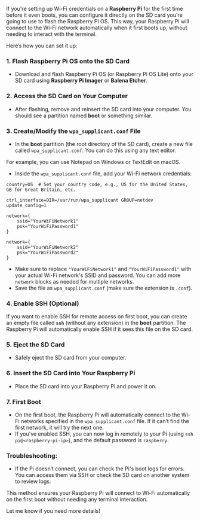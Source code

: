 If you're setting up Wi-Fi credentials on a **Raspberry Pi** for the first time before it even boots, you can configure it directly on the SD card you're going to use to flash the Raspberry Pi OS. This way, your Raspberry Pi will connect to the Wi-Fi network automatically when it first boots up, without needing to interact with the terminal.

Here’s how you can set it up:

### 1. Flash Raspberry Pi OS onto the SD Card
- Download and flash Raspberry Pi OS (or Raspberry Pi OS Lite) onto your SD card using **Raspberry Pi Imager** or **Balena Etcher**.

### 2. Access the SD Card on Your Computer
- After flashing, remove and reinsert the SD card into your computer. You should see a partition named **boot** or something similar.

### 3. Create/Modify the `wpa_supplicant.conf` File
- In the **boot** partition (the root directory of the SD card), create a new file called `wpa_supplicant.conf`. You can do this using any text editor.

For example, you can use Notepad on Windows or TextEdit on macOS.

- Inside the `wpa_supplicant.conf` file, add your Wi-Fi network credentials:

```plaintext
country=US  # Set your country code, e.g., US for the United States, GB for Great Britain, etc.

ctrl_interface=DIR=/var/run/wpa_supplicant GROUP=netdev
update_config=1

network={
    ssid="YourWiFiNetwork1"
    psk="YourWiFiPassword1"
}

network={
    ssid="YourWiFiNetwork2"
    psk="YourWiFiPassword2"
}
```

- Make sure to replace `"YourWiFiNetwork1"` and `"YourWiFiPassword1"` with your actual Wi-Fi network's SSID and password. You can add more `network` blocks as needed for multiple networks.
- Save the file as `wpa_supplicant.conf` (make sure the extension is `.conf`).

### 4. Enable SSH (Optional)
If you want to enable SSH for remote access on first boot, you can create an empty file called **`ssh`** (without any extension) in the **boot** partition. The Raspberry Pi will automatically enable SSH if it sees this file on the SD card.

### 5. Eject the SD Card
- Safely eject the SD card from your computer.

### 6. Insert the SD Card into Your Raspberry Pi
- Place the SD card into your Raspberry Pi and power it on.

### 7. First Boot
- On the first boot, the Raspberry Pi will automatically connect to the Wi-Fi networks specified in the `wpa_supplicant.conf` file. If it can’t find the first network, it will try the next one.
- If you've enabled SSH, you can now log in remotely to your Pi (using `ssh pi@<raspberry-pi-ip>`), and the default password is `raspberry`.

### Troubleshooting:
- If the Pi doesn’t connect, you can check the Pi's boot logs for errors. You can access them via SSH or check the SD card on another system to review logs.

This method ensures your Raspberry Pi will connect to Wi-Fi automatically on the first boot without needing any terminal interaction.

Let me know if you need more details!
